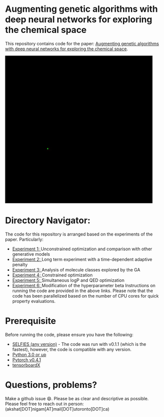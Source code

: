 # Augmenting genetic algorithms with deep neural networks for exploring the chemical space
This repository contains code for the paper: [Augmenting genetic algorithms with deep neural networks for exploring the chemical space](https://arxiv.org/abs/1909.11655).


<img align="center" src="./readme_docs/mol_view.gif"/>


# Directory Navigator: 
The code for this repository is arranged based on the experiments of the paper. Particularly: 
- [Experiment 1: ](https://github.com/akshat998/GA/tree/master/4.1) Unconstrained optimization and comparison with other generative models
- [Experiment 2: ](https://github.com/akshat998/GA/tree/master/4.2) Long term experiment with a time-dependent adaptive penalty
- [Experiment 3: ](https://github.com/akshat998/GA/tree/master/4.3) Analysis of molecule classes explored by the GA
- [Experiment 4: ](https://github.com/akshat998/GA/tree/master/4.4) Constrained optimization
- [Experiment 5: ](https://github.com/akshat998/GA/tree/master/4.5) Simultaneous logP and QED optimization
- [Experiment 6: ](https://github.com/akshat998/GA/tree/master/4.6) Modification of the hyperparameter beta
Instructions on running the code are provided in the above links. Please note that the code has been parallelized based on the number of CPU cores for quick property evaluations.



# Prerequisite

Before running the code, please ensure you have the following:


- [SELFIES (any version)](https://github.com/aspuru-guzik-group/selfies) - 
  The code was run with v0.1.1 (which is the fastest), however, the code is compatible with any version. 
- [Python 3.0 or up](https://www.python.org/download/releases/3.0/)
- [Pytorch v0.4.1](https://pytorch.org/)
- [tensorboardX](https://pypi.org/project/tensorboardX/)



# Questions, problems?

Make a github issue 😄. Please be as clear and descriptive as possible. Please feel free to reach
out in person: (akshat[DOT]nigam[AT]mail[DOT]utoronto[DOT]ca)

